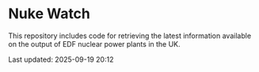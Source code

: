 # Nuke Watch

This repository includes code for retrieving the latest information available on the output of EDF nuclear power plants in the UK.

Last updated: 2025-09-19 20:12